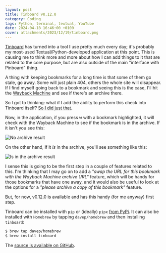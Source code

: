```yaml
---
layout: post
title: Tinboard v0.12.0
category: Coding
tags: Python, terminal, textual, YouTube
date: 2024-04-18 16:46:00 +0100
cover: attachments/2023/12/19/tinboard.png
---
```


[Tinboard](https://github.com/davep/tinboard) has turned into a tool I use
pretty much every day; it's probably my most-used Textual/Python-developed
application at this point. This is causing me to think more and more about
how I can add things to it that are related to the core purpose, but are
also outside of the main "interface with Pinboard" thing.

A thing with keeping bookmarks for a long time is that some of them go
stale, go away. Some will just plain 404, others the whole site will
disappear. If I find myself going back to a bookmark and seeing this is the
case, I'll hit the [Wayback Machine](https://web.archive.org/) and see if
there's an archive there.

So I got to thinking: what if I add the ability to perform this check into
Tinboard itself? [So I did just that](https://www.youtube.com/watch?v=XDgiM6pUP2Y).

Now, in the application, if you press <kbd>w</kbd> with a bookmark
highlighted, it will check with the Wayback Machine to see if the bookmark
is in the archive. If it isn't you see this:

![No archive result](/attachments/2024/04/18/no-archive.png#centre)

On the other hand, if it *is* in the archive, you'll see something like
this:

![Is in the archive result](/attachments/2024/04/18/has-archive.png#centre)

I sense this is going to be the first step in a couple of features related
to this. I'm thinking that I may go on to add a *"swap the URL for this
bookmark with the Wayback Machine archive URL"* feature, which will be handy
for those bookmarks that have one away, and it would also be useful to look
at the options for a *"please archive a copy of this bookmark"* feature.

But, for now, v0.12.0 is available and has this handy (for me anyway) first
step.

Tinboard can be installed with `pip` or (ideally) `pipx` [from
PyPi](https://pypi.org/project/tinboard/). It can also be installed with
`Homebrew` by tapping `davep/homebrew` and then installing `tinboard`:

```sh
$ brew tap davep/homebrew
$ brew install tinboard
```

The [source is available on GitHub](https://github.com/davep/tinboard).

[//]: # (2024-04-18-tinboard-0-12-0.md ends here)
